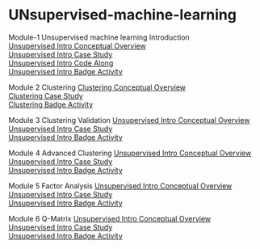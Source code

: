 # UNsupervised-machine-learning  
Module-1 Unsupervised machine learning Introduction  
[Unsupervised Intro Conceptual Overview](https://laserkt.quarto.pub/module-1-structure-discovery-74bd/#/title-slide)  
[Unsupervised Intro Case Study](https://laserkt.quarto.pub/unsupervised-learning-activity---student-performance-with-assistments/)  
[Unsupervised Intro Code Along](https://laserkt.quarto.pub/unsupervised-learning-activity---student-performance-with-assistments-b0d3/)  
[Unsupervised Intro Badge Activity](https://laserkt.quarto.pub/module-1-badge-discovering-patterns-without-labels-03e7/)  

Module 2 Clustering
[Clustering Conceptual Overview](https://laserkt.quarto.pub/module-7-unsupervised-machine-learning-400b/#/title-slide)  
[Clustering Case Study](https://laserkt.quarto.pub/module-2-case-review-activity-clustering-9c4d/)  
[Clustering Badge Activity](https://laserkt.quarto.pub/module-2-badge-activity-094f/)  

Module 3 Clustering Validation
[Unsupervised Intro Conceptual Overview](https://laserkt.quarto.pub/module-3-clustering-validation-03d9/#/title-slide)  
[Unsupervised Intro Case Study](https://laserkt.quarto.pub/module-3-case-review-activity-clustering-validation-9bcb/)   
[Unsupervised Intro Badge Activity](https://laserkt.quarto.pub/module-3-badge-activity-2b85/)  

Module 4 Advanced Clustering
[Unsupervised Intro Conceptual Overview](https://laserkt.quarto.pub/module-4-advanced-cluster-analysis-1b4f/#/title-slide)  
[Unsupervised Intro Case Study](https://laserkt.quarto.pub/module-4-case-review-activity-advanced-clustering-f273/)  
[Unsupervised Intro Badge Activity](https://laserkt.quarto.pub/module-4-badge-activity-27bc/)  

Module 5 Factor Analysis 
[Unsupervised Intro Conceptual Overview](https://laserkt.quarto.pub/module-5-factor-analysis/#/title-slide)  
[Unsupervised Intro Case Study](https://laserkt.quarto.pub/module-5-case-review-activity-factor-analysis-23e4/)   
[Unsupervised Intro Badge Activity](https://laserkt.quarto.pub/module-5-badge-activity-e182/)  

Module 6 Q-Matrix
[Unsupervised Intro Conceptual Overview](https://laserkt.quarto.pub/module-6-q-matrix/#/title-slide)  
[Unsupervised Intro Case Study](https://laserkt.quarto.pub/module-6-case-review-activity-q-matrix-ea57/)  
[Unsupervised Intro Badge Activity](https://laserkt.quarto.pub/module-6-badge-activity/)  
